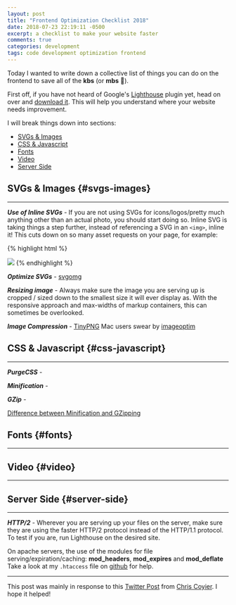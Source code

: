 ```yaml
---
layout: post
title: "Frontend Optimization Checklist 2018"
date: 2018-07-23 22:19:11 -0500
excerpt: a checklist to make your website faster
comments: true
categories: development
tags: code development optimization frontend
---
```

Today I wanted to write down a collective list of things you can do on the frontend to save all of the **kbs** (or **mbs** 🤔).

First off, if you have not heard of Google's [Lighthouse](https://developers.google.com/web/tools/lighthouse/) plugin yet, head on over and [download it](https://chrome.google.com/webstore/detail/lighthouse/blipmdconlkpinefehnmjammfjpmpbjk). This will help you understand where your website needs improvement.

I will break things down into sections:

* [SVGs & Images](#svgs-images)
* [CSS & Javascript](#css-javascript)
* [Fonts](#fonts)
* [Video](#video)
* [Server Side](#server-side)

## SVGs & Images {#svgs-images}

***

***Use of Inline SVGs*** - If you are not using SVGs for icons/logos/pretty much anything other than an actual photo, you should start doing so. Inline SVG is taking things a step further, instead of referencing a SVG in an `<img>`, inline it! This cuts down on so many asset requests on your page, for example:

{% highlight html %}
<body>
  <img src="/extra/http/request.png">
</body>
{% endhighlight %}

***Optimize SVGs*** - [svgomg](https://jakearchibald.github.io/svgomg/)

***Resizing image*** - Always make sure the image you are serving up is cropped / sized down to the smallest size it will ever display as. With the responsive approach and max-widths of markup containers, this can sometimes be overlooked.

***Image Compression*** - [TinyPNG](https://tinypng.com) Mac users swear by [imageoptim](https://imageoptim.com/mac)

## CSS & Javascript {#css-javascript}

***

***PurgeCSS*** -

***Minification*** -

***GZip*** -

[Difference between Minification and GZipping](https://css-tricks.com/the-difference-between-minification-and-gzipping/)

## Fonts {#fonts}

***

## Video {#video}

***

## Server Side {#server-side}

***

***HTTP/2*** - Wherever you are serving up your files on the server, make sure they are using the faster HTTP/2 protocol instead of the HTTP/1.1 protocol. To test if you are, run Lighthouse on the desired site.

On apache servers, the use of the modules for file serving/expiration/caching: **mod_headers**, **mod_expires** and **mod_deflate**
Take a look at my `.htaccess` file on [github](https://github.com/calebnance/jekyll_blog-calebnance/blob/master/.htaccess) for help.

***

This post was mainly in response to this [Twitter Post](https://twitter.com/chriscoyier/status/1030488369199906816) from [Chris Coyier](https://twitter.com/chriscoyier). I hope it helped!
